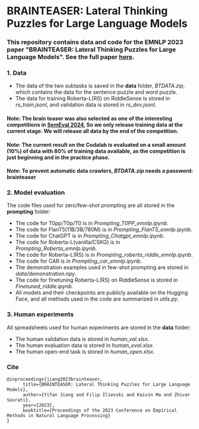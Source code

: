 # BRAINTEASER: Lateral Thinking Puzzles for Large Language Models

### This repository contains data and code for the EMNLP 2023 paper "BRAINTEASER: Lateral Thinking Puzzles for Large Language Models". See the full paper [here](https://arxiv.org/abs/2310.05057).
### 1. **Data**
* The data of the two subtasks is saved in the **data** folder, *BTDATA.zip*, which contains the data for the sentence puzzle and word puzzle. 
* The data for training Roberta-L(RS) on RiddleSense is stored in *rs_train.jsonl*, and validation data is stored in *rs_dev.jsonl*.
#### **Note:** The brain teaser was also selected as one of the interesting competitions in [SemEval 2024](https://brainteasersem.github.io/), So we only release training data at the current stage. We will release all data by the end of the competition. 

#### **Note:** The current result on the Codalab is evaluated on a **small amount (10%) of data with 80% of training data available**, as the competition is just beginning and in the practice phase. 

#### **Note:** To prevent automatic data crawlers, *BTDATA.zip* needs a password: **brainteaser**

### 2. **Model evaluation**
The code files used for zero/few-shot prompting are all stored in the **prompting** folder:  
* The code for T0pp/T0p/T0 is in *Prompting_T0PP_emnlp.ipynb*.
* The code for FlanT5(11B/3B/780M) is in *Prompting_FlanT5_emnlp.ipynb*.
* The code for ChatGPT is in *Prompting_Chatgpt_emnlp.ipynb*.
* The code for Roberta-L(vanilla/CSKG) is in *Prompting_Roberta_emnlp.ipynb*.
* The code for Roberta-L(RS) is in *Prompting_roberta_riddle_emnlp.ipynb*.
* The code for CAR is in *Prompting_car_emnlp.ipynb*.
* The demonstration examples used in few-shot prompting are stored in *data/demonstration.npy*.
* The code for finetuning Roberta-L(RS) on RiddleSense is stored in *Finetuned_riddle.ipynb*.
* All models and their checkpoints are publicly available on the Hugging Face, and all methods used in the code are summarized in *utils.py*.
### 3. **Human experiments**
All spreadsheets used for human experiments are stored in the **data** folder:
* The human validation data is stored in *human_val.xlsx*.
* The human evaluation data is stored in *human_eval.xlsx*.
* The human open-end task is stored in *human_open.xlsx*.

### Cite
```
@inproceedings{jiang2023brainteaser,
      title={BRAINTEASER: Lateral Thinking Puzzles for Large Language Models}, 
      author={Yifan Jiang and Filip Ilievski and Kaixin Ma and Zhivar Sourati},
      year={2023},
      booktitle={Proceedings of the 2023 Conference on Empirical Methods in Natural Language Processing}
}
```
